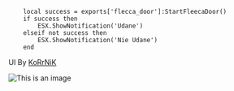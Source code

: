 ```
    local success = exports['flecca_door']:StartFleecaDoor()
    if success then
        ESX.ShowNotification('Udane')
    elseif not success then
        ESX.ShowNotification('Nie Udane')
    end
```
UI By [KoRrNiK](https://github.com/KoRrNiK)

![This is an image](https://cdn.discordapp.com/attachments/1039990665649586206/1041812280280617080/image.png)
